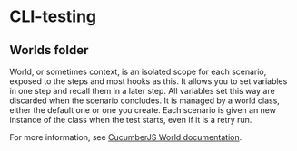 # CLI-testing

## Worlds folder

World, or sometimes context, is an isolated scope for each scenario, exposed to
the steps and most hooks as this. It allows you to set variables in one step and
recall them in a later step. All variables set this way are discarded when the
scenario concludes. It is managed by a world class, either the default one or
one you create. Each scenario is given an new instance of the class when the
test starts, even if it is a retry run.

For more information, see [CucumberJS World documentation](https://github.com/cucumber/cucumber-js/blob/main/docs/support_files/world.md).
